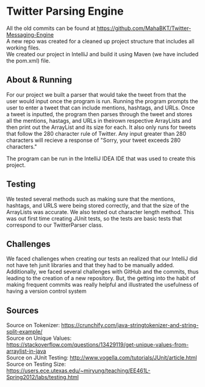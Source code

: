 # Twitter Parsing Engine

All the old commits can be found at https://github.com/MahaBKT/Twitter-Messaging-Engine   
A new repo was created for a cleaned up project structure that includes all working files.  
We created our project in IntelliJ and build it using Maven (we have included the pom.xml) file. 

## About & Running
For our project we built a parser that would take the tweet from that the user would input once the program is run. Running the program prompts the user to enter a tweet that can include mentions, hashtags, and URLs. Once a tweet is inputted, the program then parses through the tweet and stores all the mentions, hastags, and URLs in theirown respective ArrayLists and then print out the ArrayList and its size for each. It also only runs for tweets that follow the 280 character rule of Twitter. Any input greater than 280 characters will recieve a response of "Sorry, your tweet exceeds 280 characters."  

The program can be run in the IntelliJ IDEA IDE that was used to create this project. 

## Testing  
We tested several methods such as making sure that the mentions, hashtags, and URLS were being stored correctly, and that the size of the ArrayLists was accurate. We also tested out character length method. This was out first time creating JUnit tests, so the tests are basic tests that correspond to our TwitterParser class.  
  
## Challenges  
We faced challenges when creating our tests an realized that our IntelliJ did not have teh junit libraries and that they had to be manually added. Additionally, we faced several challenges with GitHub and the commits, thus leading to the creation of a new repository. But, the getting into the habit of making frequent commits was really helpful and illustrated the usefulness of having a version control system

## Sources  
Source on Tokenizer: https://crunchify.com/java-stringtokenizer-and-string-split-example/  
Source on Unique Values: https://stackoverflow.com/questions/13429119/get-unique-values-from-arraylist-in-java  
Source on JUnit Testing: http://www.vogella.com/tutorials/JUnit/article.html  
Source on Testing Size: https://users.ece.utexas.edu/~miryung/teaching/EE461L-Spring2012/labs/testing.html  

